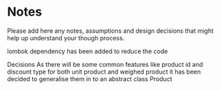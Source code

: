 # Notes

Please add here any notes, assumptions and design decisions that might help up understand your though process.

lombok dependency has been added to reduce the code

Decisions
As there will be some common features like product id and discount type for both unit product and weighed product
it has been decided to generalise them in to an abstract class Product